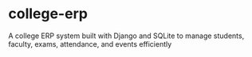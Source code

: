 # college-erp
A college ERP system built with Django and SQLite to manage students, faculty, exams, attendance, and events efficiently
